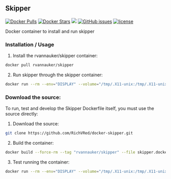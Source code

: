 ## Skipper
[![Docker Pulls](https://img.shields.io/docker/pulls/rvannauker/skipper.svg)](https://hub.docker.com/r/rvannauker/skipper/) [![Docker Stars](https://img.shields.io/docker/stars/rvannauker/skipper.svg)](https://hub.docker.com/r/rvannauker/skipper/) [![](https://images.microbadger.com/badges/image/rvannauker/skipper:latest.svg)](https://microbadger.com/images/rvannauker/skipper:latest) [![GitHub issues](https://img.shields.io/github/issues/RichVRed/docker-skipper.svg)](https://github.com/RichVRed/docker-skipper) [![license](https://img.shields.io/github/license/RichVRed/docker-skipper.svg)](https://tldrlegal.com/license/mit-license)

Docker container to install and run skipper

### Installation / Usage
1. Install the rvannauker/skipper container:
```bash
docker pull rvannauker/skipper
```
2. Run skipper through the skipper container:
```bash
docker run --rm --env="DISPLAY" --volume="/tmp/.X11-unix:/tmp/.X11-unix:rw" --volume $(pwd):/workspace --name="skipper" "rvannauker/skipper"
```

### Download the source:
To run, test and develop the Skipper Dockerfile itself, you must use the source directly:
1. Download the source:
```bash
git clone https://github.com/RichVRed/docker-skipper.git
```
2. Build the container:
```bash
docker build --force-rm --tag "rvannauker/skipper" --file skipper.dockerfile .
```
3. Test running the container:
```bash
docker run --rm --env="DISPLAY" --volume="/tmp/.X11-unix:/tmp/.X11-unix:rw" --volume $(pwd):/workspace --name="skipper" "rvannauker/skipper"
```
